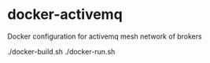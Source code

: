 docker-activemq
===================

Docker configuration for activemq mesh network of brokers

./docker-build.sh
./docker-run.sh

